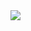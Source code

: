 <picture>
  <source
    srcset="https://github-readme-stats.vercel.app/api?username=Sampaiodx&show_icons=true&tokyonight"
    media="(prefers-color-scheme: tokyonight)"
  />
  <source
    srcset="https://github-readme-stats.vercel.app/api?username=Sampaiodx&show_icons=true"
    media="(prefers-color-scheme: tokyonight), (prefers-color-scheme: tokyonight)"
  />
  <img src="https://github-readme-stats.vercel.app/api?username=Sampaiodx&show_icons=true" />
</picture>
